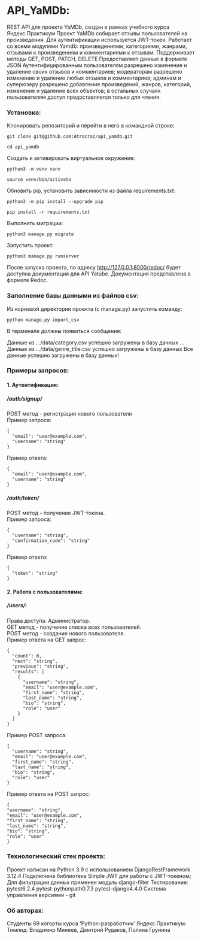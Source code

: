 # API_YaMDb:
REST API для проекта YaMDb, создан в рамках учебного курса Яндекс.Практикум
Проект YaMDb собирает отзывы пользователей на произведения.
Для аутентификации используется JWT-токен.
Работает со всеми модулями Yamdb: произведениями, категориями, жанрами, отзывами к произведениям и комментариями к отзывам.
Поддерживает методы GET, POST, PATCH, DELETE
Предоставляет данные в формате JSON
Аутентифицированным пользователям разрешено изменение и удаление своих отзывов и комментариев;
модераторам разрешено изменение и удаление любых отзывов и комментариев;
админам и суперюзеру разрешено добавление произведений, жанров, категорий, изменение и удаление всех объектов;
в остальных случаях пользователям доступ предоставляется только для чтения.

### Установка:

Клонировать репозиторий и перейти в него в командной строке:

```
git clone git@github.com:Atrocraz/api_yamdb.git
```

```
cd api_yamdb
```

Cоздать и активировать виртуальное окружение:

```
python3 -m venv venv
```

```
source venv/bin/activate
```

Обновить pip, установить зависимости из файла requirements.txt:

```
python3 -m pip install --upgrade pip
```

```
pip install -r requirements.txt
```

Выполнить миграции:

```
python3 manage.py migrate
```

Запустить проект:

```
python3 manage.py runserver
```

После запуска проекта, по адресу http://127.0.0.1:8000/redoc/ будет доступна документация для API Yatube.  Документация представлена в формате Redoc.

### Заполнение базы данными из файлов csv:

Из корневой директории проекта (с manage.py) запустить команду:

```
python manage.py import_csv
```

В терминале должны появиться сообщения:

Данные из .../data/category.csv успешно загружены в базу данных
...
Данные из .../data/genre_title.csv успешно загружены в базу данных
Все данные успешно загружены в базу данных!

### Примеры запросов:

#### 1. Аутентификация:
##### /auth/signup/
POST метод - регистрация нового пользователя\
Пример запроса:
```
{
  "email": "user@example.com",
  "username": "string"
}
```
Пример ответа:
```
{
  "email": "user@example.com",
  "username": "string"
}
```
##### /auth/token/
POST метод - получение JWT-токена.\
Пример запроса:
```
{
  "username": "string",
  "confirmation_code": "string"
}
```
Пример ответа:
```
{
  "token": "string"
}
```

#### 2. Работа с пользователями:
##### /users/:
Права доступа: Администратор.\
GET метод - получение списка всех пользователей.\
POST метод - создание  нового пользователя.\
Пример ответа на GET запрос:
```
{
  "count": 0,
  "next": "string",
  "previous": "string",
  "results": [
    {
      "username": "string",
      "email": "user@example.com",
      "first_name": "string",
      "last_name": "string",
      "bio": "string",
      "role": "user"
    }
  ]
}
```
Пример POST запроса:
```
{
  "username": "string",
  "email": "user@example.com",
  "first_name": "string",
  "last_name": "string",
  "bio": "string",
  "role": "user"
}
```
Пример ответа на POST запрос:
```
{
"username": "string",
"email": "user@example.com",
"first_name": "string",
"last_name": "string",
"bio": "string",
"role": "user"
}
```
### Технологический стек проекта:
Проект написан на Python 3.9 с использованием DjangoRestFramework 3.12.4
Подключена библиотека Simple JWT для работы с JWT-токеном;
Для фильтрации данных применен модуль django-filter
Тестирование: pytest6.2.4
  pytest-pythonpath0.7.3
  pytest-django4.4.0
Система управления версиями - git

### Об авторах:
Студенты 69 когорты курса 'Python-разработчик' Яндекс.Практикум:
Тимлид: Владимир Минеев, 
Дмитрий Рудаков, 
Полина Грунина
